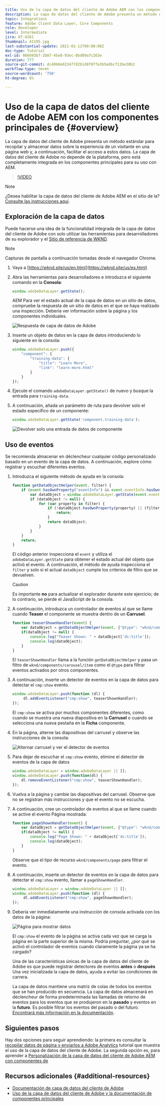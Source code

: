 ```yaml
---
title: Uso de la capa de datos del cliente de Adobe AEM con los componentes principales de
description: La capa de datos del cliente de Adobe presenta un método estándar para recopilar y almacenar datos sobre la experiencia de un visitante en una página web y, a continuación, facilitar el acceso a estos datos. La capa de datos del cliente de Adobe no depende de la plataforma, pero está completamente integrada en los componentes principales para su uso con AEM.
topic: Integrations
feature: Adobe Client Data Layer, Core Components
role: Developer
level: Intermediate
jira: KT-6261
thumbnail: 41195.jpg
last-substantial-update: 2021-01-11T00:00:00Z
doc-type: Tutorial
exl-id: 066693b7-2b87-45e8-93ec-8bd09a7c263e
duration: 777
source-git-commit: dc40b8e022477d2b1d8f0ffe3b5e8bcf13be30b3
workflow-type: tm+mt
source-wordcount: '750'
ht-degree: 6%

---
```


# Uso de la capa de datos del cliente de Adobe AEM con los componentes principales de {#overview}

La capa de datos del cliente de Adobe presenta un método estándar para recopilar y almacenar datos sobre la experiencia de un visitante en una página web y, a continuación, facilitar el acceso a estos datos. La capa de datos del cliente de Adobe no depende de la plataforma, pero está completamente integrada en los componentes principales para su uso con AEM.

>[!VIDEO](https://video.tv.adobe.com/v/41195?quality=12&learn=on)

>[!NOTE]
>
> ¿Desea habilitar la capa de datos del cliente de Adobe AEM en el sitio de la? [Consulte las instrucciones aquí](https://experienceleague.adobe.com/docs/experience-manager-core-components/using/developing/data-layer/overview.html#installation-activation).

## Exploración de la capa de datos

Puede hacerse una idea de la funcionalidad integrada de la capa de datos del cliente de Adobe con solo utilizar las herramientas para desarrolladores de su explorador y el [Sitio de referencia de WKND](https://wknd.site/us/es.html).

>[!NOTE]
>
> Capturas de pantalla a continuación tomadas desde el navegador Chrome.

1. Vaya a [https://wknd.site/us/en.html](https://wknd.site/us/es.html)
1. Abra las herramientas para desarrolladores e introduzca el siguiente comando en la **Consola**:

   ```js
   window.adobeDataLayer.getState();
   ```

   AEM Para ver el estado actual de la capa de datos en un sitio de datos, compruebe la respuesta de un sitio de datos en el que se haya realizado una inspección. Debería ver información sobre la página y los componentes individuales.

   ![Respuesta de capa de datos de Adobe](assets/data-layer-state-response.png)

1. Inserte un objeto de datos en la capa de datos introduciendo lo siguiente en la consola:

   ```js
   window.adobeDataLayer.push({
       "component": {
           "training-data": {
               "title": "Learn More",
               "link": "learn-more.html"
           }
       }
   });
   ```

1. Ejecute el comando `adobeDataLayer.getState()` de nuevo y busque la entrada para `training-data`.
1. A continuación, añada un parámetro de ruta para devolver solo el estado específico de un componente:

   ```js
   window.adobeDataLayer.getState('component.training-data');
   ```

   ![Devolver solo una entrada de datos de componente](assets/return-just-single-component.png)

## Uso de eventos

Se recomienda almacenar en déclencheur cualquier código personalizado basado en un evento de la capa de datos. A continuación, explore cómo registrar y escuchar diferentes eventos.

1. Introduzca el siguiente método de ayuda en la consola:

   ```js
   function getDataObjectHelper(event, filter) {
       if (event.hasOwnProperty("eventInfo") && event.eventInfo.hasOwnProperty("path")) {
           var dataObject = window.adobeDataLayer.getState(event.eventInfo.path);
           if (dataObject != null) {
               for (var property in filter) {
                   if (!dataObject.hasOwnProperty(property) || (filter[property] !== null && filter[property] !== dataObject[property])) {
                       return;
                   }
                   return dataObject;
               }
           }
       }
       return;
   }
   ```

   El código anterior inspecciona el `event` y utiliza el `adobeDataLayer.getState` para obtener el estado actual del objeto que activó el evento. A continuación, el método de ayuda inspecciona el `filter` y solo si el actual `dataObject` cumple los criterios de filtro que se devuelven.

   >[!CAUTION]
   >
   > Es importante **no** para actualizar el explorador durante este ejercicio; de lo contrario, se pierde el JavaScript de la consola.

1. A continuación, introduzca un controlador de eventos al que se llame cuando **Teaser** el componente se muestra dentro de un **Carrusel**.

   ```js
   function teaserShownHandler(event) {
       var dataObject = getDataObjectHelper(event, {"@type": "wknd/components/carousel/item"});
       if(dataObject != null) {
           console.log("Teaser Shown: " + dataObject['dc:title']);
           console.log(dataObject);
       }
   }
   ```

   El `teaserShownHandler` llama a la función `getDataObjectHelper` y pasa un filtro de `wknd/components/carousel/item` como el `@type` para filtrar eventos activados por otros componentes.

1. A continuación, inserte un detector de eventos en la capa de datos para detectar el `cmp:show` evento.

   ```js
   window.adobeDataLayer.push(function (dl) {
        dl.addEventListener("cmp:show", teaserShownHandler);
   });
   ```

   El `cmp:show` se activa por muchos componentes diferentes, como cuando se muestra una nueva diapositiva en la **Carrusel** o cuando se selecciona una nueva pestaña en la **Ficha** componente.

1. En la página, alterne las diapositivas del carrusel y observe las instrucciones de la consola:

   ![Alternar carrusel y ver el detector de eventos](assets/teaser-console-slides.png)

1. Para dejar de escuchar el `cmp:show` evento, elimine el detector de eventos de la capa de datos

   ```js
   window.adobeDataLayer = window.adobeDataLayer || [];
   window.adobeDataLayer.push(function(dl) {
       dl.removeEventListener("cmp:show", teaserShownHandler);
   });
   ```

1. Vuelva a la página y cambie las diapositivas del carrusel. Observe que no se registran más instrucciones y que el evento no se escucha.

1. A continuación, cree un controlador de eventos al que se llame cuando se active el evento Página mostrada:

   ```js
   function pageShownHandler(event) {
       var dataObject = getDataObjectHelper(event, {"@type": "wknd/components/page"});
       if(dataObject != null) {
           console.log("Page Shown: " + dataObject['dc:title']);
           console.log(dataObject);
       }
   }
   ```

   Observe que el tipo de recurso `wknd/components/page` para filtrar el evento.

1. A continuación, inserte un detector de eventos en la capa de datos para detectar el `cmp:show` evento, llamar a `pageShownHandler`.

   ```js
   window.adobeDataLayer = window.adobeDataLayer || [];
   window.adobeDataLayer.push(function (dl) {
        dl.addEventListener("cmp:show", pageShownHandler);
   });
   ```

1. Debería ver inmediatamente una instrucción de consola activada con los datos de la página:

   ![Página para mostrar datos](assets/page-show-console-data.png)

   El `cmp:show` el evento de la página se activa cada vez que se carga la página en la parte superior de la misma. Podría preguntar, ¿por qué se activó el controlador de eventos cuando claramente la página ya se ha cargado?

   Una de las características únicas de la capa de datos del cliente de Adobe es que puede registrar detectores de eventos **antes** o **después** Una vez inicializada la capa de datos, ayuda a evitar las condiciones de carrera.

   La capa de datos mantiene una matriz de colas de todos los eventos que se han producido en secuencia. La capa de datos almacenará en déclencheur de forma predeterminada las llamadas de retorno de eventos para los eventos que se produjeron en la **pasado** y eventos en la **futuro**. Es posible filtrar los eventos del pasado o del futuro. [Encontrará más información en la documentación](https://github.com/adobe/adobe-client-data-layer/wiki#addeventlistener).


## Siguientes pasos

Hay dos opciones para seguir aprendiendo: la primera es consultar la [recopilar datos de página y enviarlos a Adobe Analytics](../analytics/collect-data-analytics.md) tutorial que muestra el uso de la capa de datos del cliente de Adobe. La segunda opción es, para aprender a [Personalización de la capa de datos del cliente de Adobe AEM con componentes de](./data-layer-customize.md)


## Recursos adicionales {#additional-resources}

* [Documentación de capa de datos del cliente de Adobe](https://github.com/adobe/adobe-client-data-layer/wiki)
* [Uso de la capa de datos del cliente de Adobe y la documentación de componentes principales](https://experienceleague.adobe.com/docs/experience-manager-core-components/using/developing/data-layer/overview.html?lang=es)

